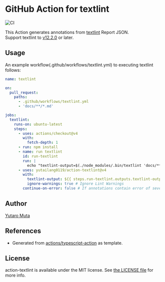 # GitHub Action for textlint

![CI](https://github.com/yutailang0119/action-textlint/actions/workflows/ci.yml/badge.svg)

This Action generates annotations from [textlint](https://textlint.github.io)
Report JSON.  
Support textlint to
[v12.2.0](https://github.com/textlint/textlint/releases/tag/v12.2.0) or later.

## Usage

An example workflow(.github/workflows/textlint.yml) to executing textlint
follows:

```yml
name: textlint

on:
  pull_request:
    paths:
      - .github/workflows/textlint.yml
      - 'docs/**/*.md'

jobs:
  textlint:
    runs-on: ubuntu-latest
    steps:
      - uses: actions/checkout@v4
        with:
          fetch-depth: 1
      - run: npm install
      - name: run textlint
        id: run-textlint
        run: |
          echo "textlint-output=$(./node_modules/.bin/textlint 'docs/**/*.md' -f json || true)" >> "$GITHUB_OUTPUT"
      - uses: yutailang0119/action-textlint@v4
        with:
          textlint-output: ${{ steps.run-textlint.outputs.textlint-output }}
          ignore-warnings: true # Ignore Lint Warnings
        continue-on-error: false # If annotations contain error of severity, action-textlint exit 1.
```

## Author

[Yutaro Muta](https://github.com/yutailang0119)

## References

- Generated from
  [actions/typescript-action](https://github.com/actions/typescript-action) as
  template.

## License

action-textlint is available under the MIT license. See
[the LICENSE file](./LICENSE) for more info.
